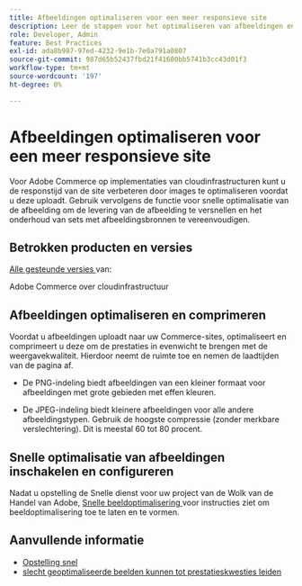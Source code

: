 ```yaml
---
title: Afbeeldingen optimaliseren voor een meer responsieve site
description: Leer de stappen voor het optimaliseren van afbeeldingen en het gebruik van Fastly voor het optimaliseren van de responstijd op uw Adobe Commerce-sites.
role: Developer, Admin
feature: Best Practices
exl-id: ada8b987-97ed-4232-9e1b-7e0a791a0807
source-git-commit: 987d65b52437fbd21f41600bb5741b3cc43d01f3
workflow-type: tm+mt
source-wordcount: '197'
ht-degree: 0%

---
```


# Afbeeldingen optimaliseren voor een meer responsieve site

Voor Adobe Commerce op implementaties van cloudinfrastructuren kunt u de responstijd van de site verbeteren door images te optimaliseren voordat u deze uploadt. Gebruik vervolgens de functie voor snelle optimalisatie van de afbeelding om de levering van de afbeelding te versnellen en het onderhoud van sets met afbeeldingsbronnen te vereenvoudigen.

## Betrokken producten en versies

[ Alle gesteunde versies ](../../../release/versions.md) van:

Adobe Commerce over cloudinfrastructuur


## Afbeeldingen optimaliseren en comprimeren

Voordat u afbeeldingen uploadt naar uw Commerce-sites, optimaliseert en comprimeert u deze om de prestaties in evenwicht te brengen met de weergavekwaliteit. Hierdoor neemt de ruimte toe en nemen de laadtijden van de pagina af.

- De PNG-indeling biedt afbeeldingen van een kleiner formaat voor afbeeldingen met grote gebieden met effen kleuren.

- De JPEG-indeling biedt kleinere afbeeldingen voor alle andere afbeeldingstypen. Gebruik de hoogste compressie (zonder merkbare verslechtering). Dit is meestal 60 tot 80 procent.

## Snelle optimalisatie van afbeeldingen inschakelen en configureren

Nadat u opstelling de Snelle dienst voor uw project van de Wolk van de Handel van Adobe, [ Snelle beeldoptimalisering ](https://experienceleague.adobe.com/en/docs/commerce-cloud-service/user-guide/cdn/fastly-image-optimization) voor instructies ziet om beeldoptimalisering toe te laten en te vormen.

## Aanvullende informatie

- [ Opstelling snel ](https://experienceleague.adobe.com/en/docs/commerce-cloud-service/user-guide/cdn/setup-fastly/fastly-configuration)
- [ slecht geoptimaliseerde beelden kunnen tot prestatieskwesties leiden ](https://experienceleague.adobe.com/docs/commerce-knowledge-base/kb/troubleshooting/miscellaneous/file-storage-low-specific-page-loads-are-slow.html)
